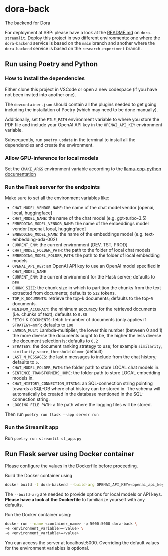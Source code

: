 # dora-back
The backend for Dora

For deployment at SBP: please have a look at the [README.md](https://github.com/Iodine98/dora-streamlit#dora-streamlit) on `dora-streamlit`. Deploy this project in two different environments: one where the `dora-backend` service is based on the `main` branch and another where the `dora-backend` service is based on the `research-experiment` branch.

## Run using Poetry and Python

### How to install the dependencies
Either clone this project in VSCode or open a new codespace (if you have not been invited into another one).

The `devcontainer.json` should contain all the plugins needed to get going including the installation of Poetry (which may need to be done manually).

Additionally, set the `FILE_PATH` environment variable to where you store the PDF file and include your OpenAI API key in the `OPENAI_API_KEY` environment variable.

Subsequently, run `poetry update` in the terminal to install all the dependencies and create the environment. 

### Allow GPU-inference for local models

Set the `CMAKE_ARGS` environment variable according to the [llama-cpp-python documentation](https://pypi.org/project/llama-cpp-python)

### Run the Flask server for the endpoints

Make sure to set all the environment variables like:

- `CHAT_MODEL_VENDOR_NAME`: the name of the chat model vendor [openai, local, huggingface]
- `CHAT_MODEL_NAME`: the name of the chat model (e.g. gpt-turbo-3.5)
- `EMBEDDING_MODEL_VENDOR_NAME`: the name of the embeddings model vendor [openai, local, huggingface]
- `EMBEDDING_MODEL_NAME`: the name of the embeddings model (e.g. text-embedding-ada-002)
- `CURRENT_ENV`: the current environment [DEV, TST, PROD]
- `CHAT_MODEL_FOLDER_PATH`: the path to the folder of local chat models
- `EMBEDDING_MODEL_FOLDER_PATH`: the path to the folder of local embedding models
- `OPENAI_API_KEY`: an OpenAI API key to use an OpenAI model specified in `CHAT_MODEL_NAME`
- `CURRENT_ENV`: the current environment for the Flask server; defaults to `DEV`
- `CHUNK_SIZE`: the chunk size in which to partition the chunks from the text extracted from documents; defaults to `512` tokens.
- `TOP_K_DOCUMENTS`: retrieve the top-k documents; defaults to the top-`5` documents.
- `MINIMUM_ACCURACY`: the minimum accuracy for the retrieved documents (i.e. chunks of text); defaults to `0.80`
- `FETCH_K_DOCUMENTS`: fetch `k`-number of documents (only applies if `STRATEGY=mmr`); defaults to `100`
- `LAMBDA_MULT`: Lambda-multiplier, the lower this number (between 0 and 1) the more diverse the documents ought to be, the higher the less diverse the document selection is; defaults to `0.2`
- `STRATEGY`: the document ranking strategy to use; for example `similarity`, `similarity_score_threshold` or `mmr` (default)
- `LAST_N_MESSAGES`: the last n messages to include from the chat history; defaults to `5`.
- `CHAT_MODEL_FOLDER_PATH`: the folder path to store LOCAL chat models in.
- `SENTENCE_TRANSFORMERS_HOME`: the folder path to store LOCAL embedding models in.
- `CHAT_HISTORY_CONNECTION_STRING`: an SQL-connection string pointing towards a SQL-DB where chat history can be stored in. The schema will automatically be created in the database mentioned in the SQL-connection string.
- `LOGGING_FILE_PATH`: a file path where the logging files will be stored.

Then run `poetry run flask --app server run`

### Run the Streamlit app

Run `poetry run streamlit st_app.py` 

## Run Flask server using Docker container

Please configure the values in the Dockerfile before proceeding.

Build the Docker container using 
```bash
docker build -t dora-backend --build-arg OPENAI_API_KEY=<openai_api_key> .
```
The `--build-arg` are needed to provide options for local models or API keys. **Please have a look at the Dockerfile** to familiarize yourself with any defaults.

Run the Docker container using:
```bash
docker run --name <container_name> -p 5000:5000 dora-back \
-e <environment_variable>=<value> \
-e <environment_variable>=<value>
```
You can access the server at localhost:5000.
Overriding the default values for the environment variables is optional.


